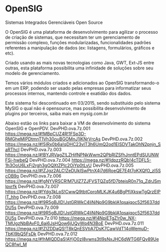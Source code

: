 OpenSIG
=======

Sistemas Integrados Gerenciáveis Open Source

O OpenSIG é uma plataforma de desenvolvimento para agilizar o processo de criação de sistemas, que necessitam ter um gerenciamento de permissão complexo, funções modularizadas, funcionalidades padrões referentes a manipulação de dados (ex: listagens, formulários, gráficos e etc).

Criado usando as mais novas tecnologias como Java, GWT, Ext-JS entre outras, esta plataforma possibilita uma infinidade de soluções sobre seu modelo de gerenciamento.

Temos vários módulos criados e adicionados ao OpenSIG transformando-o em um ERP, podendo ser usado pelas empresas para informatizar seus processos internos, mantendo controle e exatidão dos dados.

Este sistema foi descontinuado em 03/2015, sendo substituido pelo sistema MySIG o qual não é opensource, mas possibilita desenvolvimento de plugins por terceiros, saiba mais em mysig.com.br

Abaixo estão os links para baixar a VM de desenvolvimento do sistema OpenSIG e OpenPDV.
DevPHD.ova.7z.001
https://mega.nz/#!MBpCUZ4R!1FSp3D-RMGheMIPDtmnT1Vh30ouBGOMnJ1lKNrVrcAs
DevPHD.ova.7z.002
https://mega.nz/#!5IRx0b6a!qDHC23vlT3h6UmQ2od1EISDVTakOhN2pnjn_SaRThcI
DevPHD.ova.7z.003
https://mega.nz/#!BYJRVagZ!LZHifNPNkWwm2QPbRIZSfhJnntEPdSUUNWFSi-hwbeQ
DevPHD.ova.7z.004
https://mega.nz/#!IdpzzRQb!4cTDFL5-1h3OoU6LxFj2rgh3gOQXtZPlc2OiYp0tLvU
DevPHD.ova.7z.005
https://mega.nz/#!ZJgz2ALC!ZeDUkISwPtnX4j7d6RoeQE7E4t7oKXQfO_zI5ScOB9o
DevPHD.ova.7z.006
https://mega.nz/#!gNYVRSCR!M7UlZ7ZJFVSTQZq5fD7bteisR0n71q_ZdrJSmlpvrfk
DevPHD.ova.7z.007
https://mega.nz/#!Ydg3kLpS!CwwQ9tbtCproMLKJK4u6BgPfiXkswTgQrzElPlT_hhg
DevPHD.ova.7z.008
https://mega.nz/#!9R5gBJID!JstGRWkC4liNiNp9G9bklA1qsajqoc52f5637ddDU5s
DevPHD.ova.7z.009
https://mega.nz/#!9R5gBJID!JstGRWkC4liNiNp9G9bklA1qsajqoc52f5637ddDU5s
DevPHD.ova.7z.010
https://mega.nz/#!4NpiETgZ!r0w_NX-TMUgzNbBAvF0_6ai6JsHQow6jUQyWq4N3BoE
DevPHD.ova.7z.011
https://mega.nz/#!ZIZDDaQS!T8kQnESVtiA7DsK7CawVdT14oWemuD-TbKI9bQ5FsDk
DevPHD.ova.7z.012
https://mega.nz/#!hMIQDDaS!AYjO0zI8vwns3tl9sNxJHC6dWTG6FQv89UeQC8fwI_M
